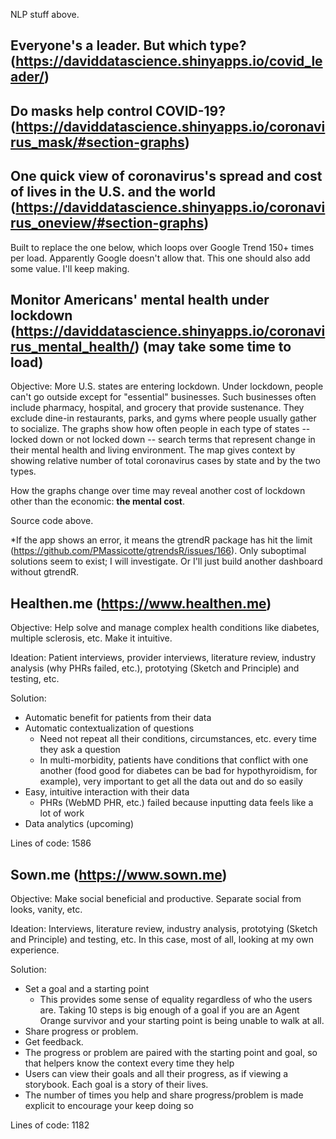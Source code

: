 NLP stuff above. 

## Everyone's a leader. But which type? (https://daviddatascience.shinyapps.io/covid_leader/)

## Do masks help control COVID-19? (https://daviddatascience.shinyapps.io/coronavirus_mask/#section-graphs)

## One quick view of coronavirus's spread and cost of lives in the U.S. and the world (https://daviddatascience.shinyapps.io/coronavirus_oneview/#section-graphs)

Built to replace the one below, which loops over Google Trend 150+ times per load. Apparently Google doesn't allow that. This one should also add some value. I'll keep making. 

## Monitor Americans' mental health under lockdown (https://daviddatascience.shinyapps.io/coronavirus_mental_health/) (may take some time to load)

Objective: More U.S. states are entering lockdown. Under lockdown, people can't go outside except for "essential" businesses. Such businesses often include pharmacy, hospital, and grocery that provide sustenance. They exclude dine-in restaurants, parks, and gyms where people usually gather to socialize. The graphs show how often people in each type of states -- locked down or not locked down -- search terms that represent change in their mental health and living environment. The map gives context by showing relative number of total coronavirus cases by state and by the two types. 

How the graphs change over time may reveal another cost of lockdown other than the economic: **the mental cost**. 

Source code above. 

*If the app shows an error, it means the gtrendR package has hit the limit (https://github.com/PMassicotte/gtrendsR/issues/166). Only suboptimal solutions seem to exist; I will investigate. Or I'll just build another dashboard without gtrendR. 

## Healthen.me (https://www.healthen.me)

Objective: Help solve and manage complex health conditions like diabetes, multiple sclerosis, etc. Make it intuitive. 

Ideation: Patient interviews, provider interviews, literature review, industry analysis (why PHRs failed, etc.), prototying (Sketch and Principle) and testing, etc. 

Solution: 
- Automatic benefit for patients from their data
- Automatic contextualization of questions
  - Need not repeat all their conditions, circumstances, etc. every time they ask a question
  - In multi-morbidity, patients have conditions that conflict with one another (food good for diabetes can be bad for hypothyroidism, for example), very important to get all the data out and do so easily
- Easy, intuitive interaction with their data
  - PHRs (WebMD PHR, etc.) failed because inputting data feels like a lot of work
- Data analytics (upcoming)

Lines of code: 1586

## Sown.me (https://www.sown.me)

Objective: Make social beneficial and productive. Separate social from looks, vanity, etc. 

Ideation: Interviews, literature review, industry analysis, prototying (Sketch and Principle) and testing, etc. In this case, most of all, looking at my own experience. 

Solution: 
- Set a goal and a starting point
  - This provides some sense of equality regardless of who the users are. Taking 10 steps is big enough of a goal if you are an Agent Orange survivor and your starting point is being unable to walk at all. 
- Share progress or problem. 
- Get feedback. 
- The progress or problem are paired with the starting point and goal, so that helpers know the context every time they help
- Users can view their goals and all their progress, as if viewing a storybook. Each goal is a story of their lives. 
- The number of times you help and share progress/problem is made explicit to encourage your keep doing so

Lines of code: 1182
